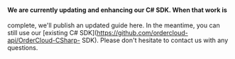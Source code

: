 

####  We are currently updating and enhancing our C# SDK. When that work is
complete, we'll publish an updated guide here. In the meantime, you can still
use our [existing C# SDK](https://github.com/ordercloud-api/OrderCloud-CSharp-
SDK). Please don't hesitate to contact us with any questions.

